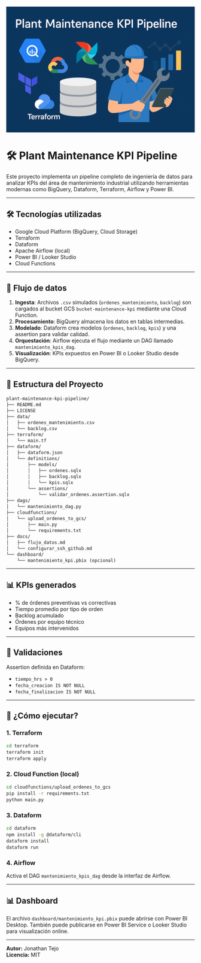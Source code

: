 <p align="center">
  <img src="docs/banner.png" alt="Project Banner" style="max-width: 100%; width: 800px;" />
</p>

# 🛠️ Plant Maintenance KPI Pipeline

Este proyecto implementa un pipeline completo de ingeniería de datos para analizar KPIs del área de mantenimiento industrial utilizando herramientas modernas como BigQuery, Dataform, Terraform, Airflow y Power BI.

---

## 🛠 Tecnologías utilizadas

- Google Cloud Platform (BigQuery, Cloud Storage)
- Terraform
- Dataform
- Apache Airflow (local)
- Power BI / Looker Studio
- Cloud Functions

---

## 🔄 Flujo de datos

1. **Ingesta**: Archivos `.csv` simulados (`ordenes_mantenimiento`, `backlog`) son cargados al bucket GCS `bucket-maintenance-kpi` mediante una Cloud Function.
2. **Procesamiento**: BigQuery almacena los datos en tablas intermedias.
3. **Modelado**: Dataform crea modelos (`ordenes`, `backlog`, `kpis`) y una assertion para validar calidad.
4. **Orquestación**: Airflow ejecuta el flujo mediante un DAG llamado `mantenimiento_kpis_dag`.
5. **Visualización**: KPIs expuestos en Power BI o Looker Studio desde BigQuery.

---

## 📁 Estructura del Proyecto

```
plant-maintenance-kpi-pipeline/
├── README.md
├── LICENSE
├── data/
│   ├── ordenes_mantenimiento.csv
│   └── backlog.csv
├── terraform/
│   └── main.tf
├── dataform/
│   ├── dataform.json
│   └── definitions/
│       ├── models/
│       │   ├── ordenes.sqlx
│       │   ├── backlog.sqlx
│       │   └── kpis.sqlx
│       └── assertions/
│           └── validar_ordenes.assertion.sqlx
├── dags/
│   └── mantenimiento_dag.py
├── cloudfunctions/
│   └── upload_ordenes_to_gcs/
│       ├── main.py
│       └── requirements.txt
├── docs/
│   ├── flujo_datos.md
│   └── configurar_ssh_github.md
└── dashboard/
    └── mantenimiento_kpi.pbix (opcional)
```

---

## 📊 KPIs generados

- % de órdenes preventivas vs correctivas
- Tiempo promedio por tipo de orden
- Backlog acumulado
- Órdenes por equipo técnico
- Equipos más intervenidos

---

## 🧪 Validaciones

Assertion definida en Dataform:

- `tiempo_hrs > 0`
- `fecha_creacion IS NOT NULL`
- `fecha_finalizacion IS NOT NULL`

---

## 🚀 ¿Cómo ejecutar?

### 1. Terraform

```bash
cd terraform
terraform init
terraform apply
```

### 2. Cloud Function (local)

```bash
cd cloudfunctions/upload_ordenes_to_gcs
pip install -r requirements.txt
python main.py
```

### 3. Dataform

```bash
cd dataform
npm install -g @dataform/cli
dataform install
dataform run
```

### 4. Airflow

Activa el DAG `mantenimiento_kpis_dag` desde la interfaz de Airflow.

---

## 📊 Dashboard

El archivo `dashboard/mantenimiento_kpi.pbix` puede abrirse con Power BI Desktop. También puede publicarse en Power BI Service o Looker Studio para visualización online.

---

**Autor:** Jonathan Tejo  
**Licencia:** MIT
